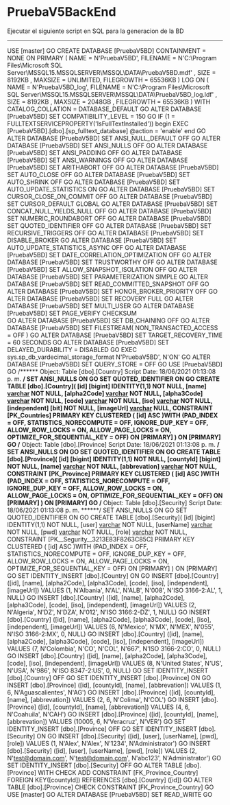 # PruebaV5BackEnd
Ejecutar el siguiente script en SQL para la generacion de la BD

------------------------------------------------------------------------------------------
USE [master]
GO
CREATE DATABASE [PruebaV5BD]
 CONTAINMENT = NONE
 ON  PRIMARY 
( NAME = N'PruebaV5BD', FILENAME = N'C:\Program Files\Microsoft SQL Server\MSSQL15.MSSQLSERVER\MSSQL\DATA\PruebaV5BD.mdf' , SIZE = 8192KB , MAXSIZE = UNLIMITED, FILEGROWTH = 65536KB )
 LOG ON 
( NAME = N'PruebaV5BD_log', FILENAME = N'C:\Program Files\Microsoft SQL Server\MSSQL15.MSSQLSERVER\MSSQL\DATA\PruebaV5BD_log.ldf' , SIZE = 8192KB , MAXSIZE = 2048GB , FILEGROWTH = 65536KB )
 WITH CATALOG_COLLATION = DATABASE_DEFAULT
GO
ALTER DATABASE [PruebaV5BD] SET COMPATIBILITY_LEVEL = 150
GO
IF (1 = FULLTEXTSERVICEPROPERTY('IsFullTextInstalled'))
begin
EXEC [PruebaV5BD].[dbo].[sp_fulltext_database] @action = 'enable'
end
GO
ALTER DATABASE [PruebaV5BD] SET ANSI_NULL_DEFAULT OFF 
GO
ALTER DATABASE [PruebaV5BD] SET ANSI_NULLS OFF 
GO
ALTER DATABASE [PruebaV5BD] SET ANSI_PADDING OFF 
GO
ALTER DATABASE [PruebaV5BD] SET ANSI_WARNINGS OFF 
GO
ALTER DATABASE [PruebaV5BD] SET ARITHABORT OFF 
GO
ALTER DATABASE [PruebaV5BD] SET AUTO_CLOSE OFF 
GO
ALTER DATABASE [PruebaV5BD] SET AUTO_SHRINK OFF 
GO
ALTER DATABASE [PruebaV5BD] SET AUTO_UPDATE_STATISTICS ON 
GO
ALTER DATABASE [PruebaV5BD] SET CURSOR_CLOSE_ON_COMMIT OFF 
GO
ALTER DATABASE [PruebaV5BD] SET CURSOR_DEFAULT  GLOBAL 
GO
ALTER DATABASE [PruebaV5BD] SET CONCAT_NULL_YIELDS_NULL OFF 
GO
ALTER DATABASE [PruebaV5BD] SET NUMERIC_ROUNDABORT OFF 
GO
ALTER DATABASE [PruebaV5BD] SET QUOTED_IDENTIFIER OFF 
GO
ALTER DATABASE [PruebaV5BD] SET RECURSIVE_TRIGGERS OFF 
GO
ALTER DATABASE [PruebaV5BD] SET  DISABLE_BROKER 
GO
ALTER DATABASE [PruebaV5BD] SET AUTO_UPDATE_STATISTICS_ASYNC OFF 
GO
ALTER DATABASE [PruebaV5BD] SET DATE_CORRELATION_OPTIMIZATION OFF 
GO
ALTER DATABASE [PruebaV5BD] SET TRUSTWORTHY OFF 
GO
ALTER DATABASE [PruebaV5BD] SET ALLOW_SNAPSHOT_ISOLATION OFF 
GO
ALTER DATABASE [PruebaV5BD] SET PARAMETERIZATION SIMPLE 
GO
ALTER DATABASE [PruebaV5BD] SET READ_COMMITTED_SNAPSHOT OFF 
GO
ALTER DATABASE [PruebaV5BD] SET HONOR_BROKER_PRIORITY OFF 
GO
ALTER DATABASE [PruebaV5BD] SET RECOVERY FULL 
GO
ALTER DATABASE [PruebaV5BD] SET  MULTI_USER 
GO
ALTER DATABASE [PruebaV5BD] SET PAGE_VERIFY CHECKSUM  
GO
ALTER DATABASE [PruebaV5BD] SET DB_CHAINING OFF 
GO
ALTER DATABASE [PruebaV5BD] SET FILESTREAM( NON_TRANSACTED_ACCESS = OFF ) 
GO
ALTER DATABASE [PruebaV5BD] SET TARGET_RECOVERY_TIME = 60 SECONDS 
GO
ALTER DATABASE [PruebaV5BD] SET DELAYED_DURABILITY = DISABLED 
GO
EXEC sys.sp_db_vardecimal_storage_format N'PruebaV5BD', N'ON'
GO
ALTER DATABASE [PruebaV5BD] SET QUERY_STORE = OFF
GO
USE [PruebaV5BD]
GO
/****** Object:  Table [dbo].[Country]    Script Date: 18/06/2021 01:13:08 p. m. ******/
SET ANSI_NULLS ON
GO
SET QUOTED_IDENTIFIER ON
GO
CREATE TABLE [dbo].[Country](
	[id] [bigint] IDENTITY(1,1) NOT NULL,
	[name] [varchar](150) NOT NULL,
	[alpha2Code] [varchar](2) NOT NULL,
	[alpha3Code] [varchar](3) NOT NULL,
	[code] [varchar](3) NOT NULL,
	[iso] [varchar](30) NOT NULL,
	[independent] [bit] NOT NULL,
	[imageUrl] [varchar](500) NULL,
 CONSTRAINT [PK_Countries] PRIMARY KEY CLUSTERED 
(
	[id] ASC
)WITH (PAD_INDEX = OFF, STATISTICS_NORECOMPUTE = OFF, IGNORE_DUP_KEY = OFF, ALLOW_ROW_LOCKS = ON, ALLOW_PAGE_LOCKS = ON, OPTIMIZE_FOR_SEQUENTIAL_KEY = OFF) ON [PRIMARY]
) ON [PRIMARY]
GO
/****** Object:  Table [dbo].[Province]    Script Date: 18/06/2021 01:13:08 p. m. ******/
SET ANSI_NULLS ON
GO
SET QUOTED_IDENTIFIER ON
GO
CREATE TABLE [dbo].[Province](
	[id] [bigint] IDENTITY(1,1) NOT NULL,
	[countyId] [bigint] NOT NULL,
	[name] [varchar](150) NOT NULL,
	[abbrevation] [varchar](5) NOT NULL,
 CONSTRAINT [PK_Province] PRIMARY KEY CLUSTERED 
(
	[id] ASC
)WITH (PAD_INDEX = OFF, STATISTICS_NORECOMPUTE = OFF, IGNORE_DUP_KEY = OFF, ALLOW_ROW_LOCKS = ON, ALLOW_PAGE_LOCKS = ON, OPTIMIZE_FOR_SEQUENTIAL_KEY = OFF) ON [PRIMARY]
) ON [PRIMARY]
GO
/****** Object:  Table [dbo].[Security]    Script Date: 18/06/2021 01:13:08 p. m. ******/
SET ANSI_NULLS ON
GO
SET QUOTED_IDENTIFIER ON
GO
CREATE TABLE [dbo].[Security](
	[id] [bigint] IDENTITY(1,1) NOT NULL,
	[user] [varchar](50) NOT NULL,
	[userName] [varchar](100) NOT NULL,
	[pwd] [varchar](200) NOT NULL,
	[role] [varchar](15) NOT NULL,
 CONSTRAINT [PK__Segurity__3213E83F8263C85C] PRIMARY KEY CLUSTERED 
(
	[id] ASC
)WITH (PAD_INDEX = OFF, STATISTICS_NORECOMPUTE = OFF, IGNORE_DUP_KEY = OFF, ALLOW_ROW_LOCKS = ON, ALLOW_PAGE_LOCKS = ON, OPTIMIZE_FOR_SEQUENTIAL_KEY = OFF) ON [PRIMARY]
) ON [PRIMARY]
GO
SET IDENTITY_INSERT [dbo].[Country] ON 
GO
INSERT [dbo].[Country] ([id], [name], [alpha2Code], [alpha3Code], [code], [iso], [independent], [imageUrl]) VALUES (1, N'Albania', N'AL', N'ALB', N'008', N'ISO 3166-2:AL', 1, NULL)
GO
INSERT [dbo].[Country] ([id], [name], [alpha2Code], [alpha3Code], [code], [iso], [independent], [imageUrl]) VALUES (2, N'Algeria', N'DZ', N'DZA', N'012', N'ISO 3166:2-DZ', 1, NULL)
GO
INSERT [dbo].[Country] ([id], [name], [alpha2Code], [alpha3Code], [code], [iso], [independent], [imageUrl]) VALUES (6, N'Mexico', N'MX', N'MEX', N'055', N'ISO 3166-2:MX', 0, NULL)
GO
INSERT [dbo].[Country] ([id], [name], [alpha2Code], [alpha3Code], [code], [iso], [independent], [imageUrl]) VALUES (7, N'Colombia', N'CO', N'COL', N'667', N'ISO 3166-2:CO', 0, NULL)
GO
INSERT [dbo].[Country] ([id], [name], [alpha2Code], [alpha3Code], [code], [iso], [independent], [imageUrl]) VALUES (8, N'United States', N'US', N'USA', N'986', N'ISO 8347-2:US', 0, NULL)
GO
SET IDENTITY_INSERT [dbo].[Country] OFF
GO
SET IDENTITY_INSERT [dbo].[Province] ON 
GO
INSERT [dbo].[Province] ([id], [countyId], [name], [abbrevation]) VALUES (1, 6, N'Aguascalientes', N'AG')
GO
INSERT [dbo].[Province] ([id], [countyId], [name], [abbrevation]) VALUES (2, 6, N'Colima', N'COL')
GO
INSERT [dbo].[Province] ([id], [countyId], [name], [abbrevation]) VALUES (4, 6, N'Coahuila', N'CAH')
GO
INSERT [dbo].[Province] ([id], [countyId], [name], [abbrevation]) VALUES (10005, 6, N'Veracruz', N'VER')
GO
SET IDENTITY_INSERT [dbo].[Province] OFF
GO
SET IDENTITY_INSERT [dbo].[Security] ON 
GO
INSERT [dbo].[Security] ([id], [user], [userName], [pwd], [role]) VALUES (1, N'Alex', N'Alex', N'1234', N'Administrator')
GO
INSERT [dbo].[Security] ([id], [user], [userName], [pwd], [role]) VALUES (2, N'test@domain.com', N'test@domain.com', N'abc123', N'Administrator')
GO
SET IDENTITY_INSERT [dbo].[Security] OFF
GO
ALTER TABLE [dbo].[Province]  WITH CHECK ADD  CONSTRAINT [FK_Province_Country] FOREIGN KEY([countyId])
REFERENCES [dbo].[Country] ([id])
GO
ALTER TABLE [dbo].[Province] CHECK CONSTRAINT [FK_Province_Country]
GO
USE [master]
GO
ALTER DATABASE [PruebaV5BD] SET  READ_WRITE 
GO
